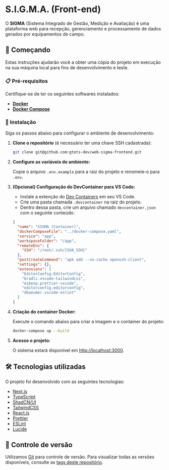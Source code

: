 # S.I.G.M.A. (Front-end)

O **SIGMA** (Sistema Integrado de Gestão, Medição e Avaliação) é uma plataforma web para recepção, gerenciamento e processamento de dados gerados por equipamentos de campo.

## 🚀 Começando

Estas instruções ajudarão você a obter uma cópia do projeto em execução na sua máquina local para fins de desenvolvimento e teste.

### 📋 Pré-requisitos

Certifique-se de ter os seguintes softwares instalados:

- **[Docker](https://www.docker.com/)**
- **[Docker Compose](https://docs.docker.com/compose/install/)**

### 🔧 Instalação

Siga os passos abaixo para configurar o ambiente de desenvolvimento:

1. **Clone o repositório** (é necessário ter uma chave SSH cadastrada):

   ```bash
   git clone git@github.com:gtots-dev/web-sigma-frontend.git
   ```

2. **Configure as variáveis de ambiente:**

   Copie o arquivo `.env.example` para a raiz do projeto e renomeie-o para `.env`.

3. **(Opcional) Configuração do DevContainer para VS Code:**

   - Instale a extenção do [Dev Containers](https://marketplace.visualstudio.com/items?itemName=ms-vscode-remote.remote-containers) em seu VS Code.
   - Crie uma pasta chamada `.devcontainer` na raiz do projeto.
   - Dentro dessa pasta, crie um arquivo chamado `devcontainer.json` com o seguinte conteúdo:

   ```json
   {
     "name": "SIGMA (Container)",
     "dockerComposeFile": "../docker-compose.yaml",
     "service": "app",
     "workspaceFolder": "/app",
     "remoteEnv": {
       "SSH": "/root/.ssh/{SUA_SSH}"
     },
     "postCreateCommand": "apk add --no-cache openssh-client",
     "settings": {},
     "extensions": [
       "EditorConfig.EditorConfig",
       "bradlc.vscode-tailwindcss",
       "esbenp.prettier-vscode",
       "editorconfig.editorconfig",
       "dbaeumer.vscode-eslint"
     ]
   }
   ```

4. **Criação do container Docker:**

   Execute o comando abaixo para criar a imagem e o container do projeto:

   ```bash
   docker-compose up --build
   ```

5. **Acesse o projeto:**

   O sistema estará disponível em [http://localhost:3000](http://localhost:3000).

## 🛠️ Tecnologias utilizadas

O projeto foi desenvolvido com as seguintes tecnologias:

- [Next.js](https://nextjs.org/)
- [TypeScript](https://www.typescriptlang.org/)
- [ShadCN/UI](https://ui.shadcn.com/)
- [TailwindCSS](https://tailwindcss.com/)
- [React.js](https://react.dev/)
- [Prettier](https://prettier.io/)
- [ESLint](https://eslint.org/)
- [Lucide](https://lucide.dev/)

## 📌 Controle de versão

Utilizamos [Git](https://git-scm.com/) para controle de versão. Para visualizar todas as versões disponíveis, consulte as [tags deste repositório](https://github.com/suas/tags/do/projeto).
